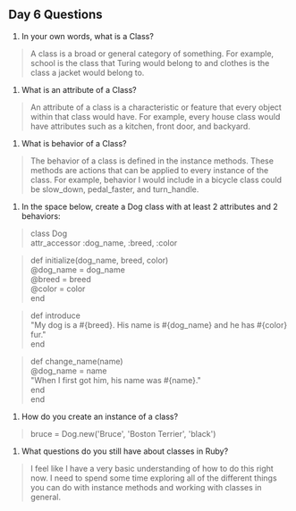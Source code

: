## Day 6 Questions

1. In your own words, what is a Class?
>A class is a broad or general category of something. For example, school is the class that Turing would belong to and clothes is the class a jacket would belong to.   

1. What is an attribute of a Class?
>An attribute of a class is a characteristic or feature that every object within that class would have. For example, every house class would have attributes such as a kitchen, front door, and backyard.   

1. What is behavior of a Class?
>The behavior of a class is defined in the instance methods. These methods are actions that can be applied to every instance of the class. For example, behavior I would include in a bicycle class could be slow_down, pedal_faster, and turn_handle.  

1. In the space below, create a Dog class with at least 2 attributes and 2 behaviors:  
>class Dog  
  attr_accessor :dog_name, :breed, :color  

>  def initialize(dog_name, breed, color)  
    @dog_name = dog_name  
    @breed = breed  
    @color = color  
  end  

>  def introduce  
    "My dog is a #{breed}. His name is #{dog_name} and he has #{color} fur."  
  end  

>  def change_name(name)  
    @dog_name = name  
    "When I first got him, his name was #{name}."  
  end  
end    

1. How do you create an instance of a class?
>bruce = Dog.new('Bruce', 'Boston Terrier', 'black')  

1. What questions do you still have about classes in Ruby?
>I feel like I have a very basic understanding of how to do this right now. I need to spend some time exploring all of the different things you can do with instance methods and working with classes in general.  
